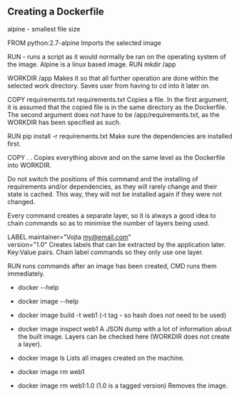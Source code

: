 ## Creating a Dockerfile

alpine - smallest file size

FROM python:2.7-alpine
Imports the selected image

RUN - runs a script as it would normally be ran on the operating system
of the image. Alpine is a linux based image.
RUN mkdir /app

WORKDIR /app
Makes it so that all further operation are done within the selected work
directory. Saves user from having to cd into it later on.

COPY requirements.txt requirements.txt
Copies a file. In the first argument, it is assumed that the copied file is
in the same directory as the Dockerfile. The second argument does not have to
be /app/requirements.txt, as the WORKDIR has been specified as such.

RUN pip install -r requirements.txt
Make sure the dependencies are installed first.

COPY . .
Copies everything above and on the same level as the Dockerfile into WORKDIR.

Do not switch the positions of this command and the installing of requirements
and/or dependencies, as they will rarely change and their state is cached.
This way, they will not be installed again if they were not changed.

Every command creates a separate layer, so it is always a good idea to chain
commands so as to minimise the number of layers being used.

LABEL maintainer="Vojta <my@email.com>" \
      version="1.0"
Creates labels that can be extracted by the application later. Key:Value pairs.
Chain label commands so they only use one layer.

RUN runs commands after an image has been created, CMD runs them immediately.


- docker --help
- docker image --help
- docker image build -t web1 (-t tag - so hash does not need to be used)

- docker image inspect web1
A JSON dump with a lot of information about the built image. Layers can be
checked here (WORKDIR does not create a layer).

- docker image ls
Lists all images created on the machine.

- docker image rm web1
- docker image rm web1:1.0 (1.0 is a tagged version)
Removes the image.
